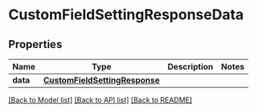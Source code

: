 # CustomFieldSettingResponseData

## Properties
Name | Type | Description | Notes
------------ | ------------- | ------------- | -------------
**data** | [**CustomFieldSettingResponse**](CustomFieldSettingResponse.md) |  | 

[[Back to Model list]](../README.md#documentation-for-models) [[Back to API list]](../README.md#documentation-for-api-endpoints) [[Back to README]](../README.md)

